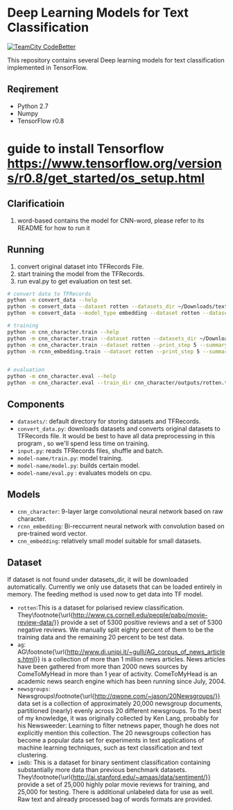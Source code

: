 # Deep Learning Models for Text Classification
[![TeamCity CodeBetter](https://img.shields.io/teamcity/codebetter/bt428.svg)](yuhui-lin.github.io)

This repository contains several Deep learning models for text classification implemented in TensorFlow.

## Reqirement
* Python 2.7
* Numpy
* TensorFlow r0.8

guide to install Tensorflow https://www.tensorflow.org/versions/r0.8/get_started/os_setup.html
=======
## Clarificatioin
1. word-based contains the model for CNN-word, please refer to its README for how to run it 

## Running
1. convert original dataset into TFRecords File.
2. start training the model from the TFRecords.
3. run eval.py to get evaluation on test set.

```bash
# convert data to TFRecords
python -m convert_data --help
python -m convert_data --dataset rotten --datasets_dir ~/Downloads/text-classification/
python -m convert_data --model_type embedding --dataset rotten --datasets_dir ~/Downloads/text-classification/

# training
python -m cnn_character.train --help
python -m cnn_character.train --dataset rotten --datasets_dir ~/Downloads/text-classification/
python -m cnn_character.train --dataset rotten --print_step 5 --summary_step 30 --checkpoint_step 300 --num_epochs 200
python -m rcnn_embedding.train --dataset rotten --print_step 5 --summary_step 30 --checkpoint_step 300 --num_epochs 200 --datasets_dir ~/Downloads/text-classification/


# evaluation
python -m cnn_character.eval --help
python -m cnn_character.eval --train_dir cnn_character/outputs/rotten.time/
```
## Components
* ``datasets/``: default directory for storing datasets and TFRecords.
* ``convert_data.py``: downloads datasets and converts original datasets to TFRecords file. It would be best to have all data preprocessing in this program , so we'll spend less time on training.
* ``input.py``: reads TFRecords files, shuffle and batch.
* ``model-name/train.py``: model training.
* ``model-name/model.py``: builds certain model.
* ``model-name/eval.py`` : evaluates models on cpu.

## Models
- ``cnn_character``: 9-layer large convolutional neural network based on raw character.
- ``rcnn_embedding``: Bi-reccurrent neural network with convolution based on pre-trained word vector.
- ``cnn_embedding``: relatively small model suitable for small datasets.

## Dataset
If dataset is not found under datasets_dir, it will be downloaded automatically. Currently we only use datasets that can be loaded entirely in memory. The feeding method is used now to get data into TF model.
* ``rotten``:This is a dataset for polarised review classification. They\footnote{\url{http://www.cs.cornell.edu/people/pabo/movie-review-data/}} provide a set of 5300 positive reviews and a set of 5300 negative reviews. We manually split eighty percent of them to be the training data and the remaining 20 percent to be test data. 
* ``ag``: AG\footnote{\url{http://www.di.unipi.it/~gulli/AG_corpus_of_news_articles.html}} is a collection of more than 1 million news articles. News articles have been gathered from more than 2000  news sources by ComeToMyHead in more than 1 year of activity. ComeToMyHead is an academic news search engine which has been running since July, 2004. 
* ``newsgroups``: Newsgroups\footnote{\url{http://qwone.com/~jason/20Newsgroups/}} data set is a collection of approximately 20,000 newsgroup documents, partitioned (nearly) evenly across 20 different newsgroups. To the best of my knowledge, it was originally collected by Ken Lang, probably for his Newsweeder: Learning to filter netnews paper, though he does not explicitly mention this collection. The 20 newsgroups collection has become a popular data set for experiments in text applications of machine learning techniques, such as text classification and text clustering.
* ``imdb``: This is a dataset for binary sentiment classification containing substantially more data than previous benchmark datasets. They\footnote{\url{http://ai.stanford.edu/~amaas/data/sentiment/}} provide a set of 25,000 highly polar movie reviews for training, and 25,000 for testing. There is additional unlabeled data for use as well. Raw text and already processed bag of words formats are provided.
